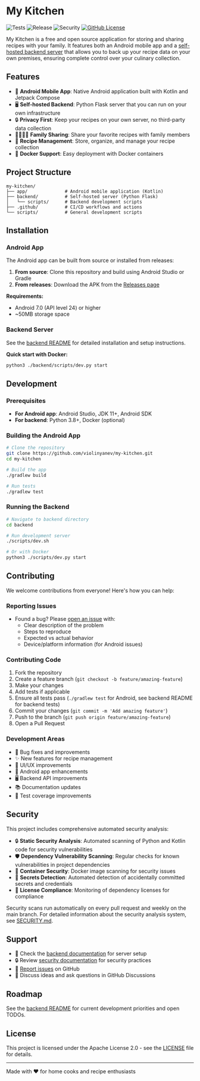 # My Kitchen

![Tests](https://github.com/violinyanev/my-kitchen/actions/workflows/test.yaml/badge.svg) ![Release](https://github.com/violinyanev/my-kitchen/actions/workflows/release.yaml/badge.svg) ![Security](https://github.com/violinyanev/my-kitchen/actions/workflows/security.yml/badge.svg) [![GitHub License](https://img.shields.io/github/license/violinyanev/my-kitchen?label=License)](https://github.com/violinyanev/my-kitchen/blob/main/LICENSE)

My Kitchen is a free and open source application for storing and sharing recipes with your family. It features both an Android mobile app and a [self-hosted backend server](./backend/README.md) that allows you to back up your recipe data on your own premises, ensuring complete control over your culinary collection.

## Features

- 📱 **Android Mobile App**: Native Android application built with Kotlin and Jetpack Compose
- 🖥️ **Self-hosted Backend**: Python Flask server that you can run on your own infrastructure
- 🔒 **Privacy First**: Keep your recipes on your own server, no third-party data collection
- 👨‍👩‍👧‍👦 **Family Sharing**: Share your favorite recipes with family members
- 📝 **Recipe Management**: Store, organize, and manage your recipe collection
- 🐳 **Docker Support**: Easy deployment with Docker containers

## Project Structure

```
my-kitchen/
├── app/              # Android mobile application (Kotlin)
├── backend/          # Self-hosted server (Python Flask)
│   └── scripts/      # Backend development scripts
├── .github/          # CI/CD workflows and actions
└── scripts/          # General development scripts
```

## Installation

### Android App

The Android app can be built from source or installed from releases:

1. **From source**: Clone this repository and build using Android Studio or Gradle
2. **From releases**: Download the APK from the [Releases page](https://github.com/violinyanev/my-kitchen/releases)

**Requirements:**
- Android 7.0 (API level 24) or higher
- ~50MB storage space

### Backend Server

See the [backend README](./backend/README.md) for detailed installation and setup instructions.

**Quick start with Docker:**
```bash
python3 ./backend/scripts/dev.py start
```

## Development

### Prerequisites

- **For Android app**: Android Studio, JDK 11+, Android SDK
- **For backend**: Python 3.8+, Docker (optional)

### Building the Android App

```bash
# Clone the repository
git clone https://github.com/violinyanev/my-kitchen.git
cd my-kitchen

# Build the app
./gradlew build

# Run tests
./gradlew test
```

### Running the Backend

```bash
# Navigate to backend directory
cd backend

# Run development server
./scripts/dev.sh

# Or with Docker
python3 ./scripts/dev.py start
```

## Contributing

We welcome contributions from everyone! Here's how you can help:

### Reporting Issues

- Found a bug? Please [open an issue](https://github.com/violinyanev/my-kitchen/issues) with:
  - Clear description of the problem
  - Steps to reproduce
  - Expected vs actual behavior
  - Device/platform information (for Android issues)

### Contributing Code

1. Fork the repository
2. Create a feature branch (`git checkout -b feature/amazing-feature`)
3. Make your changes
4. Add tests if applicable
5. Ensure all tests pass (`./gradlew test` for Android, see backend README for backend tests)
6. Commit your changes (`git commit -m 'Add amazing feature'`)
7. Push to the branch (`git push origin feature/amazing-feature`)
8. Open a Pull Request

### Development Areas

- 🐛 Bug fixes and improvements
- ✨ New features for recipe management
- 🎨 UI/UX improvements
- 📱 Android app enhancements
- 🖥️ Backend API improvements
- 📚 Documentation updates
- 🧪 Test coverage improvements

## Security

This project includes comprehensive automated security analysis:

- 🔒 **Static Security Analysis**: Automated scanning of Python and Kotlin code for security vulnerabilities
- 🛡️ **Dependency Vulnerability Scanning**: Regular checks for known vulnerabilities in project dependencies
- 🐳 **Container Security**: Docker image scanning for security issues
- 🔑 **Secrets Detection**: Automated detection of accidentally committed secrets and credentials
- 📜 **License Compliance**: Monitoring of dependency licenses for compliance

Security scans run automatically on every pull request and weekly on the main branch. For detailed information about the security analysis system, see [SECURITY.md](SECURITY.md).

## Support

- 📖 Check the [backend documentation](./backend/README.md) for server setup
- 🔒 Review [security documentation](SECURITY.md) for security practices
- 🐛 [Report issues](https://github.com/violinyanev/my-kitchen/issues) on GitHub
- 💬 Discuss ideas and ask questions in GitHub Discussions

## Roadmap

See the [backend README](./backend/README.md) for current development priorities and open TODOs.

## License

This project is licensed under the Apache License 2.0 - see the [LICENSE](LICENSE) file for details.

---

Made with ❤️ for home cooks and recipe enthusiasts

